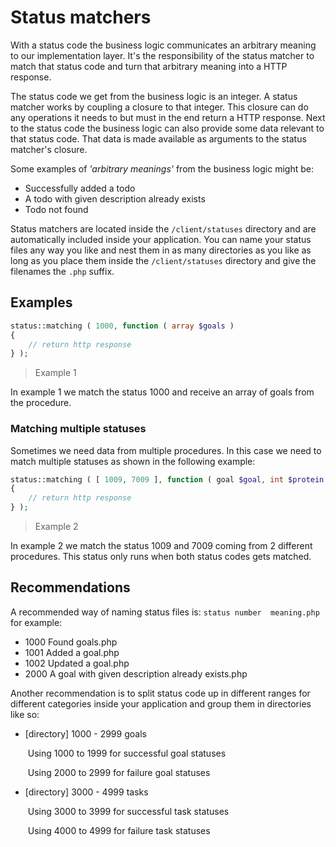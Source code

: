 # Status matchers

With a status code the business logic communicates an arbitrary meaning to our implementation layer. It's the responsibility of the status matcher to match that status code and turn that arbitrary meaning into a HTTP response.

The status code we get from the business logic is an integer. A status matcher works by coupling a closure to that integer. This closure can do any operations it needs to but must in the end return a HTTP response. Next to the status code the business logic can also provide some data relevant to that status code. That data is made available as arguments to the status matcher's closure.



Some examples of *'arbitrary meanings'* from the business logic might be:

- Successfully added a todo
- A todo with given description already exists
- Todo not found



Status matchers are located inside the `/client/statuses` directory and are automatically included inside your application. You can name your status files any way you like and nest them in as many directories as you like as long as you place them inside the `/client/statuses` directory and give the filenames the `.php` suffix. 

## Examples

```php
status::matching ( 1000, function ( array $goals )
{
    // return http response
} );
```

> Example 1

In example 1 we match the status 1000 and receive an array of goals from the procedure.

### Matching multiple statuses

Sometimes we need data from multiple procedures. In this case we need to match multiple statuses as shown in the following example:

```php
status::matching ( [ 1009, 7009 ], function ( goal $goal, int $protein )
{
	// return http response
} );
```

> Example 2

In example 2 we match the status 1009 and 7009 coming from 2 different procedures. This status only runs when both status codes gets matched.

## Recommendations

A recommended way of naming status files is: `status number  meaning.php` for example:

- 1000 Found goals.php
- 1001 Added a goal.php
- 1002 Updated a goal.php
- 2000 A goal with given description already exists.php



Another recommendation is to split status code up in different ranges for different categories inside your application and group them in directories like so:

- [directory] 1000 - 2999 goals

  ​		Using 1000 to 1999 for successful goal statuses

  ​		Using 2000 to 2999 for failure goal statuses 

- [directory] 3000 - 4999 tasks

  ​		Using 3000 to 3999 for successful task statuses

  ​		Using 4000 to 4999 for failure task statuses

